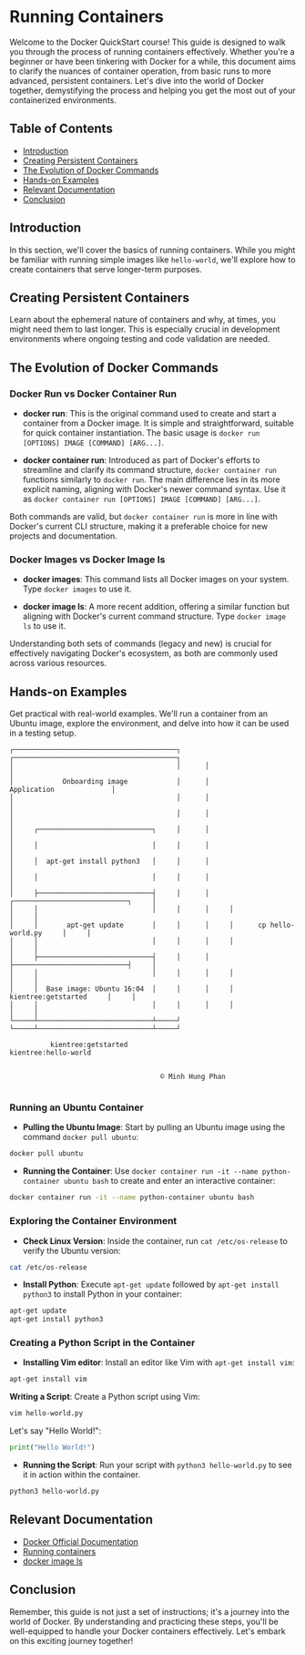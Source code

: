 # Running Containers

Welcome to the Docker QuickStart course! This guide is designed to walk you through the process of running containers effectively. Whether you're a beginner or have been tinkering with Docker for a while, this document aims to clarify the nuances of container operation, from basic runs to more advanced, persistent containers. Let's dive into the world of Docker together, demystifying the process and helping you get the most out of your containerized environments.

## Table of Contents

- [Introduction](#introduction)
- [Creating Persistent Containers](#creating-persistent-containers)
- [The Evolution of Docker Commands](#the-evolution-of-docker-commands)
- [Hands-on Examples](#hands-on-examples)
- [Relevant Documentation](#relevant-documentation)
- [Conclusion](#conclusion)

## Introduction

In this section, we'll cover the basics of running containers. While you might be familiar with running simple images like `hello-world`, we'll explore how to create containers that serve longer-term purposes.

## Creating Persistent Containers

Learn about the ephemeral nature of containers and why, at times, you might need them to last longer. This is especially crucial in development environments where ongoing testing and code validation are needed.

## The Evolution of Docker Commands

### Docker Run vs Docker Container Run

- **docker run**: This is the original command used to create and start a container from a Docker image. It is simple and straightforward, suitable for quick container instantiation. The basic usage is `docker run [OPTIONS] IMAGE [COMMAND] [ARG...]`.
  
- **docker container run**: Introduced as part of Docker's efforts to streamline and clarify its command structure, `docker container run` functions similarly to `docker run`. The main difference lies in its more explicit naming, aligning with Docker's newer command syntax. Use it as `docker container run [OPTIONS] IMAGE [COMMAND] [ARG...]`.

Both commands are valid, but `docker container run` is more in line with Docker's current CLI structure, making it a preferable choice for new projects and documentation.

### Docker Images vs Docker Image ls

- **docker images**: This command lists all Docker images on your system. Type `docker images` to use it.
  
- **docker image ls**: A more recent addition, offering a similar function but aligning with Docker's current command structure. Type `docker image ls` to use it.

Understanding both sets of commands (legacy and new) is crucial for effectively navigating Docker's ecosystem, as both are commonly used across various resources.

## Hands-on Examples

Get practical with real-world examples. We'll run a container from an Ubuntu image, explore the environment, and delve into how it can be used in a testing setup.

```plaintext
┌────────────────────────────────────────┐      ┌────────────────────────────────────────┐
│                                        │      │                                        │
│            Onboarding image            │      │               Application              │
│                                        │      │                                        │
│                                        │      │                                        │
│     ┌────────────────────────────┐     │      │                                        │
│     │                            │     │      │                                        │
│     │  apt-get install python3   │     │      │                                        │
│     │                            │     │      │                                        │
│     ├────────────────────────────┤     │      │     ┌────────────────────────────┐     │
│     │                            │     │      │     │                            │     │
│     │       apt-get update       │     │      │     │      cp hello-world.py     │     │
│     │                            │     │      │     │                            │     │
│     ├────────────────────────────┤     │      │     ├────────────────────────────┤     │
│     │                            │     │      │     │                            │     │
│     │  Base image: Ubuntu 16:04  │     │      │     │    kientree:getstarted     │     │
│     │                            │     │      │     │                            │     │
└─────┴────────────────────────────┴─────┘      └─────┴────────────────────────────┴─────┘
                                                                                          
          kientree:getstarted                              kientree:hello-world             
                                                                                          
                                                                                          
                                     © Minh Hung Phan                                     
                                   
```

### Running an Ubuntu Container

- **Pulling the Ubuntu Image**: Start by pulling an Ubuntu image using the command `docker pull ubuntu`:

```bash
docker pull ubuntu
```

- **Running the Container**: Use `docker container run -it --name python-container ubuntu bash` to create and enter an interactive container:

```bash
docker container run -it --name python-container ubuntu bash
```

### Exploring the Container Environment

- **Check Linux Version**: Inside the container, run `cat /etc/os-release` to verify the Ubuntu version:

```bash
cat /etc/os-release
```

- **Install Python**: Execute `apt-get update` followed by `apt-get install python3` to install Python in your container:

```bash
apt-get update
apt-get install python3
```

### Creating a Python Script in the Container

- **Installing Vim editor**: Install an editor like Vim with `apt-get install vim`: 

```bash
apt-get install vim
```

**Writing a Script**: Create a Python script using Vim:

```bash
vim hello-world.py
```

Let's say "Hello World!":

```py
print("Hello World!")
```

- **Running the Script**: Run your script with `python3 hello-world.py` to see it in action within the container.

```bash
python3 hello-world.py
```

## Relevant Documentation

- [Docker Official Documentation](https://docs.docker.com/)
- [Running containers](https://docs.docker.com/engine/reference/run/)
- [docker image ls](https://docs.docker.com/engine/reference/commandline/image_ls/)

## Conclusion

Remember, this guide is not just a set of instructions; it's a journey into the world of Docker. By understanding and practicing these steps, you'll be well-equipped to handle your Docker containers effectively. Let's embark on this exciting journey together!
